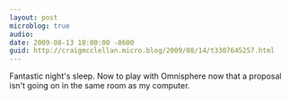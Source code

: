 ```yaml
---
layout: post
microblog: true
audio: 
date: 2009-08-13 18:00:00 -0600
guid: http://craigmcclellan.micro.blog/2009/08/14/t3307645257.html
---
```

Fantastic night's sleep. Now to play with Omnisphere now that a proposal isn't going on in the same room as my computer.
